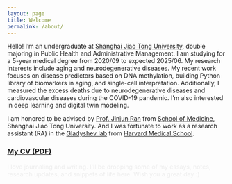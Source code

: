 ```yaml
---
layout: page
title: Welcome
permalink: /about/
---
```


Hello! I’m an undergraduate at [Shanghai Jiao Tong University](https://www.sjtu.edu.cn/), double majoring in Public Health and Administrative Management. I am studying for a 5-year medical degree from 2020/09 to expected 2025/06. My research interests include aging and neurodegenerative diseases. My recent work focuses on disease predictors based on DNA methylation, building Python library of biomarkers in aging, and single-cell interpretation. Additionally, I measured the excess deaths due to neurodegenerative diseases and cardiovascular diseases during the COVID-19 pandemic. I’m also interested in deep learning and digital twin modeling.

I am honored to be advised by [Prof. Jinjun Ran](https://scholar.google.com/citations?user=VjVQi2IAAAAJ&hl=zh-CN) from [School of Medicine](https://www.shsmu.edu.cn/sph/index.htm), Shanghai Jiao Tong University. And I was fortunate to work as a research assistant (RA) in the [Gladyshev lab](https://gladyshevlab.bwh.harvard.edu/) from [Harvard Medical School](https://hms.harvard.edu/).

<h3><a href="https://drive.google.com/file/d/12ItCSLegxhgdNpkH-K6VlXpqaINbt2uN/preview" target="_blank">My CV (PDF)</a></h3>

<p style="color: #ededed;">I love journaling and writing. I'll be dropping some of my essays, notes, research updates, and snippets of life here. Wish you a great day :)</p>




